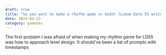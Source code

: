 ```yaml
---
draft: true
title: "So you want to make a rhythm game in Godot (Ludum Dare 55 write-up)"
date: 2024-04-23
category: gamedev
---
```


The first problem I was afraid of when making my rhythm game for LD55 was how to
approach level design. It should've been a list of prompts with timestamps
